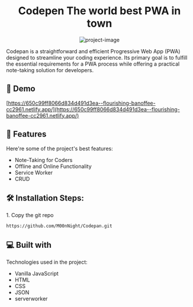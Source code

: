 <h1 align="center" id="title">Codepen The world best PWA in town</h1>

<p align="center"><img src="https://socialify.git.ci/M00nNight/Codepan/image?language=1&amp;owner=1&amp;name=1&amp;stargazers=1&amp;theme=Light" alt="project-image"></p>

<p id="description">Codepan is a straightforward and efficient Progressive Web App (PWA) designed to streamline your coding experience. Its primary goal is to fulfill the essential requirements for a PWA process while offering a practical note-taking solution for developers.</p>

<h2>🚀 Demo</h2>

[https://650c99ff8066d834d491d3ea--flourishing-banoffee-cc2961.netlify.app/](https://650c99ff8066d834d491d3ea--flourishing-banoffee-cc2961.netlify.app/)

  
  
<h2>🧐 Features</h2>

Here're some of the project's best features:

*   Note-Taking for Coders
*   Offline and Online Functionality
*   Service Worker
*   CRUD

<h2>🛠️ Installation Steps:</h2>

<p>1. Copy the git repo</p>

```
https://github.com/M00nNight/Codepan.git
```

  
  
<h2>💻 Built with</h2>

Technologies used in the project:

*   Vanilla JavaScript
*   HTML
*   CSS
*   JSON
*   serverworker

